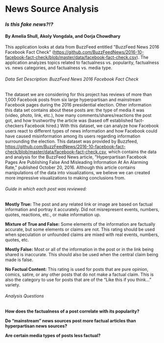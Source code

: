 # News Source Analysis
### *Is this fake news?!?*

#### By Amelia Shull, Akoly Vongdala, and Oorja Chowdhary

This application looks at data from BuzzFeed entitled "BuzzFeed News 2016 Facebook Fact Check" (https://github.com/BuzzFeedNews/2016-10-facebook-fact-check/blob/master/data/facebook-fact-check.csv). The application analyzes topics related to factualness vs. popularity, factualness vs. news categories, and factualness vs. media type.


###### Data Set Description: BuzzFeed News 2016 Facebook Fact Check
The dataset we are considering for this project has reviews of more than 1,000 Facebook posts from six large hyperpartisan and mainstream Facebook pages during the 2016 presidential election. Other information this data set contains about these posts are: the type of media it was (video, photo, link, etc.), how many comments/shares/reactions the post got, and how trustworthy the article was (based off established fact-checkers Facebook hired.) With this dataset, we can analyze how Facebook users react to different types of news information and how Facebook could have caused misinformation among its users regarding information surrounding the election.
This dataset was provided by Buzzfeed, https://github.com/BuzzFeedNews/2016-10-facebook-fact-check/blob/master/data/facebook-fact-check.csv,  which contains the data and analysis for the BuzzFeed News article, "Hyperpartisan Facebook Pages Are Publishing False And Misleading Information At An Alarming Rate," published October 20, 2016. Although this article contains manipulations of the data into visualizations, we believe we can created more impressive visualizations to making conclusions from.

###### Guide in which each post was reviewed:

  **Mostly True:** The post and any related link or image are based on factual information and portray it accurately. Did not misrepresent events, numbers, quotes, reactions, etc., or make information up.

  **Mixture of True and False:** Some elements of the information are factually accurate, but some elements or claims are not. This rating should be used when speculation or unfounded claims are mixed with real events, numbers, quotes, etc.

  **Mostly False:** Most or all of the information in the post or in the link being shared is inaccurate. This should also be used when the central claim being made is false.

  **No Factual Content:** This rating is used for posts that are pure opinion, comics, satire, or any other posts that do not make a factual claim. This is also the category to use for posts that are of the “Like this if you think...” variety.


###### Analysis Questions
**How does the factualness of a post correlate with its popularity?**

**Do “mainstream” news sources post more factual articles than hyperpartisan news sources?**

**Are certain media types of posts less factual?**

